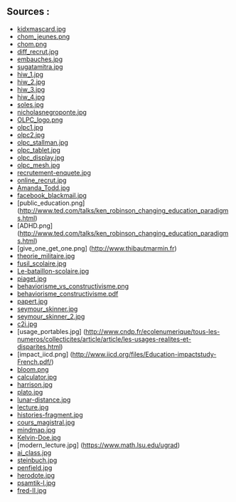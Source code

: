 ## Sources :

* [kidxmascard.jpg](http://stager.org/news.html)
* [chom_jeunes.png](http://www.touteleurope.eu/fr/actions/social/emploi-protection-sociale/presentation/comparatif-le-taux-de-chomage-des-jeunes-dans-l-ue.html)
* [chom.png](http://www.touteleurope.eu/fr/actions/social/emploi-protection-sociale/presentation/comparatif-le-taux-de-chomage-dans-l-ue.html)
* [diff_recrut.jpg](http://www.toulemploi.fr/BMO-recrutements-et-difficultes-en-2554.html)
* [embauches.jpg](http://www.toulemploi.fr/BMO-recrutements-et-difficultes-en-2554.html)
* [sugatamitra.jpg](http://www.iated.org/edulearn11/keynote_speaker)
* [hiw_1.jpg](http://blogs.worldbank.org/edutech/searching-for-indias-hole-in-the-wall)
* [hiw_2.jpg](http://pcf4.dec.uwi.edu/viewpaper.php?id=364)
* [hiw_3.jpg](http://www.openideo.com/open/how-might-we-increase-the-availability-of-affordable-learning-tools-educational-for-children-in-the-developing-world/inspiration/stick-the-internet-into-walls-everywhere)
* [hiw_4.jpg](http://socialter.fr/the-hole-in-the-wall/)
* [soles.jpg](https://visibleprocrastinations.wordpress.com/2010/09/09/ted-sugata-mitra-the-child-driven-education/)
* [nicholasnegroponte.jpg](https://www.facebook.com/LearningTechnologiesEvent)
* [OLPC_logo.png](http://one.laptop.org)
* [olpc1.jpg](http://www.pcinpact.com/news/36063-OLPC-portable-100-175-dollars.htm)
* [olpc2.jpg]()
* [olpc_stallman.jpg](https://linuxfr.org/users/palm123/journaux/un-concurrent-au-projet-olpc)
* [olpc_tablet.jpg](http://olpc-france.org/blog/2012/03/xo-3-0-le-reve-continue/)
* [olpc_display.jpg](http://blog.feedbooks.com/?p=219)
* [olpc_mesh.jpg](https://en.wikipedia.org/wiki/File:OLPC-mesh_network-friends_view.jpg)
* [recrutement-enquete.jpg](http://auto-net.fr/les-reseaux-sociaux-et-le-recrutement/)
* [online_recrut.jpg](http://images.google.fr/imgres?q=recruteurs+internet&hl=fr&biw=1171&bih=614&tbm=isch&tbnid=FkszKFA6Mc1FlM:&imgrefurl=http://www.cairn.info/revue-document-numerique-2010-3-page-95.htm&docid=4ixQ22vGNp3urM&imgurl=http://www.cairn.info/loadimg.php%253FFILE%253DDN/DN_133/DN_133_0095/fullDN_id9782746232495_pu2010-03s_sa05_art05_img001.jpg&w=520&h=443&ei=MBSyUOyoGJOWhQeB_ICIDA&zoom=1&iact=rc&dur=172&sig=111313541871783929387&page=1&tbnh=158&tbnw=185&start=0&ndsp=13&ved=1t:429,r:6,s:0,i:84&tx=137&ty=69)
* [Amanda_Todd.jpg](http://www.lexpress.fr/actualite/monde/amerique/le-suicide-d-une-adolescente-harcelee-sur-internet-emeut-le-canada_1175221.html)
* [facebook_blackmail.jpg](http://www.europe1.fr/France/Chantage-Facebook-la-piste-internationale-1293685/)
* [public_education.png] (http://www.ted.com/talks/ken_robinson_changing_education_paradigms.html)
* [ADHD.png] (http://www.ted.com/talks/ken_robinson_changing_education_paradigms.html)
* [give_one_get_one.png] (http://www.thibautmarmin.fr)
* [theorie_militaire.jpg](http://www2.ac-lille.fr/patrimoine-caac/sport/elans/les_bataillons.htm)
* [fusil_scolaire.jpg](http://www2.ac-lille.fr/patrimoine-caac/sport/elans/les_bataillons.htm)
* [Le-bataillon-scolaire.jpg](http://allauch.blogspace.fr/5892185/Le-bataillon-scolaire/)
* [piaget.jpg](http://www.psy-luxeuil.fr/article-jean-piaget-et-le-constructivisme-109631520.html)
* [behaviorisme_vs_constructivisme.png](http://kijkoplleren.wikispaces.com/Constructivisme)
* [behaviorisme_constructivisme.pdf](https://louiseroy.wordpress.com/2009/10/04/behaviorisme-cognitivisme-et-constructivisme/)
* [papert.jpg](http://web.media.mit.edu/~papert/)
* [seymour_skinner.jpg](http://www.papeisdeparede.info/Wallpapers-Desenhos-Animados/Papel-de-Parede-The-Simpsons/Fundos-Ecra-seymour-skinner/wallpaper-seymour-skinner-castigado-pais.htm)
* [seymour_skinner_2.jpg](http://frasier-and-niles.deviantart.com/art/Seymour-Skinner-01-Simpsons-196269212)
* [c2i.jpg](http://sti.ac-montpellier.fr/spip.php?rubrique1068)
* [usage_portables.jpg] (http://www.cndp.fr/ecolenumerique/tous-les-numeros/collecticites/article/article/les-usages-realites-et-disparites.html)
* [impact_iicd.png] (http://www.iicd.org/files/Education-impactstudy-French.pdf/)
* [bloom.png](https://fr.wikipedia.org/wiki/Taxonomie_de_Bloom)
* [calculator.jpg](https://es.wikipedia.org/wiki/Calculadora)
* [harrison.jpg](http://blogs.rmg.co.uk/rog/2009/03/11/harrisons_first_timekeeper_h1/)
* [plato.jpg](https://en.wikipedia.org/wiki/Phaedrus_%28dialogue%29)
* [lunar-distance.jpg](https://en.wikipedia.org/wiki/Lunar_distance_(navigation))
* [lecture.jpg](https://en.wikipedia.org/wiki/Rhetoric)
* [histories-fragment.jpg](https://en.wikipedia.org/wiki/Histories_%28Herodotus%29)
* [cours_magistral.jpg](http://sauvonslarecherche.fr/spip.php?article1791)
* [mindmap.jpg](http://www.google.fr/imgres?imgurl=http://www.mindtools.com/media/Diagrams/mindmap.jpg&imgrefurl=http://www.mindtools.com/pages/article/newISS_01.htm&h=1754&w=2249&sz=1169&tbnid=QCr_IF3rsNFTMM:&tbnh=81&tbnw=104&zoom=1&usg=__IRimeVvL6k2x9gnP5DWeojIqsKo=&docid=XQid2vPAC945zM&sa=X&ei=rre0UL2xN8OBhQezpoHACg&ved=0CF0Q9QEwBA&dur=6430)
* [Kelvin-Doe.jpg](http://hackedgadgets.com/2012/11/22/15-year-old-kelvin-doe-from-sierra-leone-visits-mit/)
* [modern_lecture.jpg] (https://www.math.lsu.edu/ugrad)
* [ai_class.jpg](https://chrome.google.com/webstore/detail/ai-class-questions/monhlnpmmijealhaapfbpbgcpaapjemb)
* [steinbuch.jpg](http://www.etit.kit.edu/1076.php)
* [penfield.jpg](https://en.wikipedia.org/wiki/Wilder_Penfield)
* [herodote.jpg](https://en.wikipedia.org/wiki/Herodotus)
* [psamtik-I.jpg](https://en.wikipedia.org/wiki/Psamtik_I)
* [fred-II.jpg](https://en.wikipedia.org/wiki/Frederick_II,_Holy_Roman_Emperor)

